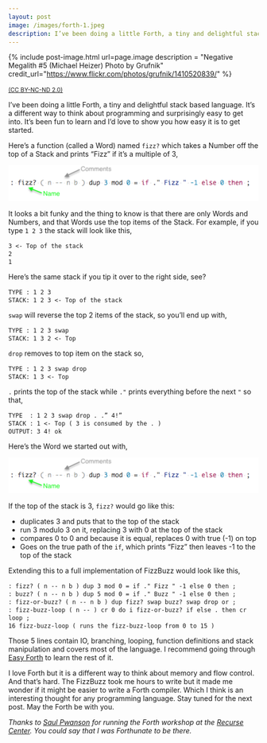 ```yaml
---
layout: post
image: /images/forth-1.jpeg
description: I’ve been doing a little Forth, a tiny and delightful stack based language. It’s a different way to think about programming and surprisingly easy to get into.
---
```


{% include post-image.html url=page.image description = "Negative Megalith #5 (Michael Heizer) Photo by Grufnik" credit_url="https://www.flickr.com/photos/grufnik/1410520839/" %}

<p class='text-center'>
  <a href='https://creativecommons.org/licenses/by-nc-nd/2.0/'>
    <small><u>(CC BY-NC-ND 2.0)</u></small>
  </a>
</p>

I’ve been doing a little Forth, a tiny and delightful stack based language. It’s a different way to think about programming and surprisingly easy to get into. It’s been fun to learn and I’d love to show you how easy it is to get started.

Here’s a function (called a Word) named `fizz?` which takes a Number off the top of a Stack and prints “Fizz” if it’s a multiple of 3,

<img src='/images/forth-2.png' class='img-responsive img-rounded' />

It looks a bit funky and the thing to know is that there are only Words and Numbers, and that Words use the top items of the Stack. For example, if you type `1 2 3` the stack will look like this,

```
3 <- Top of the stack
2
1
```

Here’s the same stack if you tip it over to the right side, see?

```
TYPE : 1 2 3
STACK: 1 2 3 <- Top of the stack
```

`swap` will reverse the top 2 items of the stack, so you’ll end up with,

```
TYPE : 1 2 3 swap
STACK: 1 3 2 <- Top
```

`drop` removes to top item on the stack so,

```
TYPE : 1 2 3 swap drop
STACK: 1 3 <- Top
```

`.` prints the top of the stack while `."` prints everything before the next `"` so that,

```
TYPE  : 1 2 3 swap drop . .” 4!”
STACK : 1 <- Top ( 3 is consumed by the . )
OUTPUT: 3 4! ok
```

Here’s the Word we started out with,

<img src='/images/forth-2.png' class='img-responsive img-rounded' />

If the top of the stack is 3, `fizz?` would go like this:

- duplicates 3 and puts that to the top of the stack
- run 3 modulo 3 on it, replacing 3 with 0 at the top of the stack
- compares 0 to 0 and because it is equal, replaces 0 with true (-1) on top
- Goes on the true path of the `if`, which prints “Fizz” then leaves -1 to the top of the stack

Extending this to a full implementation of FizzBuzz would look like this,

```forth
: fizz? ( n -- n b ) dup 3 mod 0 = if ." Fizz " -1 else 0 then ;
: buzz? ( n -- n b ) dup 5 mod 0 = if ." Buzz " -1 else 0 then ;
: fizz-or-buzz? ( n -- n b ) dup fizz? swap buzz? swap drop or ;
: fizz-buzz-loop ( n -- ) cr 0 do i fizz-or-buzz? if else . then cr loop ;
16 fizz-buzz-loop ( runs the fizz-buzz-loop from 0 to 15 )
```

Those 5 lines contain IO, branching, looping, function definitions and stack manipulation and covers most of the language. I recommend going through [Easy Forth](https://skilldrick.github.io/easyforth/) to learn the rest of it.

I love Forth but it is a different way to think about memory and flow control. And that’s hard. The FizzBuzz took me hours to write but it made me wonder if it might be easier to write a Forth compiler. Which I think is an interesting thought for any programming language. Stay tuned for the next post. May the Forth be with you.

_Thanks to [Saul Pwanson](http://saul.pw/) for running the Forth workshop at the [Recurse Center](https://www.recurse.com/scout/click?t=ba1ec650f5064a591044b4380733aa8c). You could say that I was Forthunate to be there._
